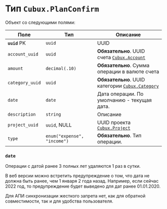 Тип `Cubux.PlanConfirm`
=======================

Объект со следующими полями:

Поле | Тип | Описание
---- | --- | --------
**`uuid`** PK   | `uuid`   | UUID
`account_uuid`  | `uuid`   | **Обязательно**. UUID счета [`Cubux.Account`][Cubux.Account]
`amount`  | `decimal(.10)` | **Обязательно**. Сумма операции в валюте счета
`category_uuid` | `uuid`   | **Обязательно**. UUID категории [`Cubux.Category`][Cubux.Category]
`date`          | `date`   | Дата операции. По умолчанию - текущая дата.
`description`   | `string` | Описание
`project_uuid` | `uuid`, NULL | UUID проекта [`Cubux.Project`][Cubux.Project]
`type` | `enum("expense", "income")` | **Обязательно**. Тип операции.

### `date`

Операции с датой ранее 3 полных лет удаляются 1 раз в сутки.

В веб версии можно встретить предупреждение о том, что дата не должна
быть ранее, чем 1 января 2 года назад. Например, если сейчас 2022 год,
то предупреждение будет выведено для дат ранее 01.01.2020.

Для АПИ синхронизации жесткого запрета нет, как для обратной
совместимости, так и для удобства пользователя.


[Cubux.Account]: account.md
[Cubux.Category]: category.md
[Cubux.Project]: project.md

